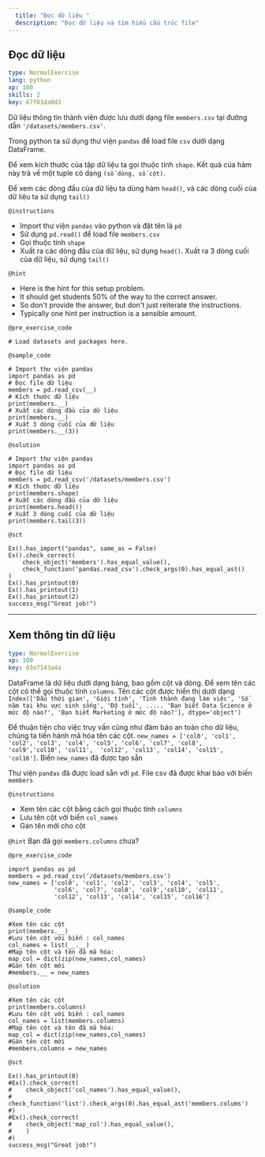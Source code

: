 ```yaml
---
  title: "Đọc dữ liệu "
  description: "Đọc dữ liệu và tìm hiểu cấu trúc file"
---
```


## Đọc dữ liệu

```yaml
type: NormalExercise 
lang: python
xp: 100 
skills: 2
key: 67f01da0d3   
```


Dữ liệu thông tin thành viên được lưu dưới dạng file `members.csv` tại đường dẫn `'/datasets/members.csv'`.

Trong python ta sử dụng thư viện `pandas` để load file `csv` dưới dạng DataFrame.

Để xem kích thước của tập dữ liệu ta gọi thuộc tính `shape`. Kết quả của hàm này trả  về một tuple có dạng `(số dòng, số cột)`.

Để xem các  dòng đầu của dữ liệu ta dùng hàm `head()`, và các dòng cuối của dữ liệu ta sử dụng `tail()`


`@instructions`
- Import thư viện `pandas` vào python và đặt tên là `pd`
- Sử dụng `pd.read()` để load file `members.csv`
- Gọi thuộc tính `shape`
- Xuất ra các dòng đầu của dữ liệu, sử dụng `head()`. Xuất ra 3 dòng cuối của dữ liệu, sử dụng `tail()`

`@hint`
- Here is the hint for this setup problem. 
- It should get students 50% of the way to the correct answer.
- So don't provide the answer, but don't just reiterate the instructions.
- Typically one hint per instruction is a sensible amount.

`@pre_exercise_code`

```{python}
# Load datasets and packages here.
```

`@sample_code`

```{python}
# Import thư viện pandas
import pandas as pd
# Đọc file dữ liệu
members = pd.read_csv(__)
# Kích thước dữ liệu
print(members.__)
# Xuất các dòng đầu của dữ liệu
print(members.__)
# Xuất 3 dòng cuối của dữ liệu
print(members.__(3))
```

`@solution`

```{python}
# Import thư viện pandas
import pandas as pd
# Đọc file dữ liệu
members = pd.read_csv('/datasets/members.csv')
# Kích thước dữ liệu
print(members.shape)
# Xuất các dòng đầu của dữ liệu
print(members.head())
# Xuất 3 dòng cuối của dữ liệu
print(members.tail(3))
```

`@sct`

```{python}
Ex().has_import("pandas", same_as = False)
Ex().check_correct(
    check_object('members').has_equal_value(),
    check_function('pandas.read_csv').check_args(0).has_equal_ast()
)
Ex().has_printout(0)
Ex().has_printout(1)
Ex().has_printout(2)
success_msg("Great job!")
```

---

## Xem thông tin dữ liệu

```yaml
type: NormalExercise 
xp: 100 
key: 03e7143a4a   
```


DataFrame là dữ liệu dưới dạng bảng, bao gồm cột và dòng. Để xem tên các cột có thể gọi thuộc tính `columns`. Tên các cột được hiển thị dưới dạng
`Index(['Dấu thời gian', 'Giới tính', 'Tỉnh thành đang làm việc',
       'Số năm tại khu vực sinh sống', 'Độ tuổi',
        .....
       'Bạn biết Data Science ở mức độ nào?',
       'Bạn biết Marketing ở mức độ nào?'],
      dtype='object')`

Để thuận tiện cho việc truy vấn cũng như đảm bảo an toàn cho dữ liệu, chúng ta tiến hành mã hóa tên các cột. 
`new_names = ['col0', 'col1', 'col2', 'col3', 'col4', 'col5',
             'col6', 'col7', 'col8', 'col9','col10', 'col11', 
             'col12', 'col13', 'col14', 'col15', 'col16']`.  Biến `new_names` đã được tạo sẵn

Thư viện `pandas` đã được load sẵn với `pd`.  File csv đã được khai báo với biến `members`


`@instructions`
-  Xem tên các cột bằng cách gọi thuộc tính `columns`
- Lưu tên cột với biến `col_names`
- Gán tên mới cho cột

`@hint`
Bạn đã gọi `members.columns` chưa?

`@pre_exercise_code`

```{python}
import pandas as pd
members = pd.read_csv('/datasets/members.csv')
new_names = ['col0', 'col1', 'col2', 'col3', 'col4', 'col5',
             'col6', 'col7', 'col8', 'col9','col10', 'col11', 
             'col12', 'col13', 'col14', 'col15', 'col16']
```

`@sample_code`

```{python}
#Xem tên các cột
print(members.__)
#Lưu tên cột với biến : col_names
col_names = list(__.__)
#Map tên cột và tên đã mã hóa:
map_col = dict(zip(new_names,col_names)
#Gán tên cột mới 
#members.__ = new_names
```

`@solution`

```{python}
#Xem tên các cột
print(members.columns)
#Lưu tên cột với biến : col_names
col_names = list(members.columns)
#Map tên cột và tên đã mã hóa:
map_col = dict(zip(new_names,col_names)
#Gán tên cột mới
#members.columns = new_names
```

`@sct`

```{python}
Ex().has_printout(0)
#Ex().check_correct(
#    check_object('col_names').has_equal_value(),
#    check_function('list').check_args(0).has_equal_ast('members.colums')
#)
#Ex().check_correct(
#    check_object('map_col').has_equal_value(),
#    )
#)
success_msg("Great job!")
```
